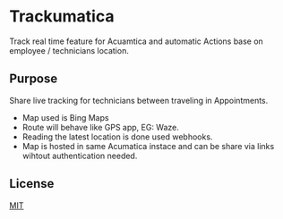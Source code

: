 # Trackumatica
Track real time feature for Acuamtica and automatic Actions base on employee / technicians location. 
## Purpose
Share live tracking for technicians between traveling in Appointments. 
- Map used is Bing Maps
- Route will behave like GPS app, EG: Waze.
- Reading the latest location is done used webhooks.
- Map is hosted in same Acumatica instace and can be share via links wihtout authentication needed.



## License
[MIT](https://choosealicense.com/licenses/mit/)
